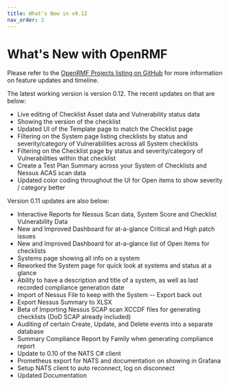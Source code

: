 ```yaml
---
title: What's New in v0.12
nav_order: 2
---
```


# What's New with OpenRMF

Please refer to the <a href="https://github.com/Cingulara?tab=projects" target="_blank">OpenRMF Projects listing on GitHub</a> for more information on feature updates and timeline.

The latest working version is version 0.12. The recent updates on that are below:
* Live editing of Checklist Asset data and Vulnerability status data
* Showing the version of the checklist
* Updated UI of the Template page to match the Checklist page
* Filtering on the System page listing checklists by status and severity/category of Vulnerabilities across all System checklists
* Filtering on the Checklist page by status and severity/category of Vulnerabilities within that checklist
* Create a Test Plan Summary across your System of Checklists and Nessus ACAS scan data
* Updated color coding throughout the UI for Open items to show severity / category better

Version 0.11 updates are also below:
* Interactive Reports for Nessus Scan data, System Score and Checklist Vulnerability Data
* New and Improved Dashboard for at-a-glance Critical and High patch issues
* New and Improved Dashboard for at-a-glance list of Open Items for checklists
* Systems page showing all info on a system
* Reworked the System page for quick look at systems and status at a glance
* Ability to have a description and title of a system, as well as last recorded compliance generation date
* Import of Nessus File to keep with the System -- Export back out
* Export Nessus Summary to XLSX
* Beta of Importing Nessus SCAP scan XCCDF files for generating checklists (DoD SCAP already included)
* Auditing of certain Create, Update, and Delete events into a separate database
* Summary Compliance Report by Family when generating compliance report
* Update to 0.10 of the NATS C# client
* Prometheus export for NATS and documentation on showing in Grafana
* Setup NATS client to auto reconnect, log on disconnect
* Updated Documentation
